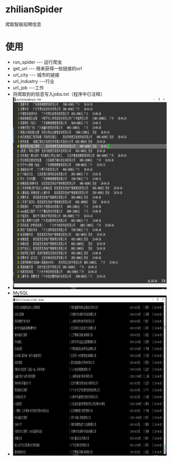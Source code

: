 # zhilianSpider
爬取智联招聘信息
# 使用
- run_spider --- 运行爬虫
- get_url --- 用来获得一些链接的url
- url_city --- 城市的链接
- url_industry ---行业
- url_job ---工作
- 将爬取到的信息写入jobs.txt（程序中已注释）
- <div align=center><img width="900" height="600" src="./picture/1.jpg"/></div>
- MySQL
- <div align=center><img width="900" height="500" src="./picture/2.jpg"/></div>
